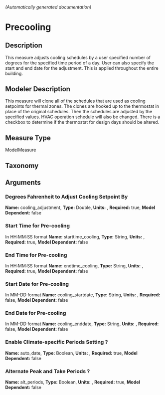 

###### (Automatically generated documentation)

# Precooling

## Description
This measure adjusts cooling schedules by a user specified number of degrees for the specified time period of a day. User can also specify the start and end date for the adjustment. This is applied throughout the entire building.

## Modeler Description
This measure will clone all of the schedules that are used as  cooling setpoints for thermal zones. The clones are hooked up to the thermostat in place of the original schedules. Then the schedules are adjusted by the specified values. HVAC operation schedule will also be changed. There is a checkbox to determine if the thermostat for design days should be altered.

## Measure Type
ModelMeasure

## Taxonomy


## Arguments


### Degrees Fahrenheit to Adjust Cooling Setpoint By

**Name:** cooling_adjustment,
**Type:** Double,
**Units:** ,
**Required:** true,
**Model Dependent:** false

### Start Time for Pre-cooling
In HH:MM:SS format
**Name:** starttime_cooling,
**Type:** String,
**Units:** ,
**Required:** true,
**Model Dependent:** false

### End Time for Pre-cooling
In HH:MM:SS format
**Name:** endtime_cooling,
**Type:** String,
**Units:** ,
**Required:** true,
**Model Dependent:** false

### Start Date for Pre-cooling
In MM-DD format
**Name:** cooling_startdate,
**Type:** String,
**Units:** ,
**Required:** false,
**Model Dependent:** false

### End Date for Pre-cooling
In MM-DD format
**Name:** cooling_enddate,
**Type:** String,
**Units:** ,
**Required:** false,
**Model Dependent:** false

### Enable Climate-specific Periods Setting ?

**Name:** auto_date,
**Type:** Boolean,
**Units:** ,
**Required:** true,
**Model Dependent:** false

### Alternate Peak and Take Periods ?

**Name:** alt_periods,
**Type:** Boolean,
**Units:** ,
**Required:** true,
**Model Dependent:** false




